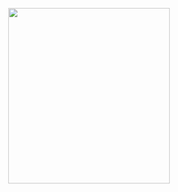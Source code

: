 <p align="center">
<img src="https://mhabibr02.github.io/Page-Web-Development/assets/img/portfolio/webdev-132.png" width="80%" height="30%">
</p>
